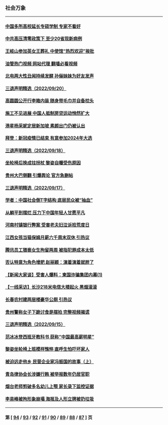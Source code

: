 ### 社会万象
---
#### [中国多所高校延长专硕学制 专家不看好](../../pages/ncid282/n13829661.md?09220845) 
#### [中共高压清零政策下 至少20省现新病例](../../pages/ncid282/n13829611.md?09220845) 
#### [王岐山参加英女王葬礼 中使馆“热烈欢迎”挨批](../../pages/ncid282/n13829385.md?09220845) 
#### [油管热门视频 网站代理 翻墙必看视频](http://209.222.30.114:81/youtube.html?09220845)
#### [北电两大性丑闻持续发酵 孙俪妹妹为好友发声](../../pages/ncid282/n13829243.md?09220845) 
#### [三退声明精选（2022/09/20）](../../pages/ncid282/n13829384.md?09220845) 
#### [高圆圆公开行李箱内装 随身带毛巾并自备枕头](../../pages/ncid282/n13829205.md?09220845) 
#### [施工不见进展 中国人抵制房贷运动悄然扩大](../../pages/ncid282/n13828435.md?09220845) 
#### [港星杨采妮定居新加坡 素颜出门仍被认出](../../pages/ncid282/n13828505.md?09220845) 
#### [拜登：新冠疫情已结束 有意参加2024年大选](../../pages/ncid282/n13828206.md?09220845) 
#### [三退声明精选（2022/09/18）](../../pages/ncid282/n13827946.md?09220845) 
#### [坐轮椅后换成拄拐杖 黎姿自曝受伤原因](../../pages/ncid282/n13827773.md?09220845) 
#### [贵州大巴侧翻 引爆舆论 官方急删帖](../../pages/ncid282/n13827727.md?09220845) 
#### [三退声明精选（2022/09/17）](../../pages/ncid282/n13827718.md?09220845) 
#### [学者：中国社会倒T字结构 底层民众被“抽血”](../../pages/ncid282/n13827134.md?09220845) 
#### [从躺平到摆烂 压力下中国年轻人甘愿平凡](../../pages/ncid282/n13827295.md?09220845) 
#### [河南村镇银行弊案 受害老夫妇泣诉拾荒度日](../../pages/ncid282/n13827124.md?09220845) 
#### [江西女孩当猫保姆月薪六千周末双休 引热议](../../pages/ncid282/n13827071.md?09220845) 
#### [腾讯员工猥亵女生拘留两周 被指犯罪成本太低](../../pages/ncid282/n13826988.md?09220845) 
#### [否认特意为角色增肥 赵丽颖：演着演着就胖了](../../pages/ncid282/n13826825.md?09220845) 
#### [【新闻大家谈】受害人爆料：柬国诈骗集团内幕(1)](../../pages/ncid282/n13826298.md?09220845) 
#### [【一线采访】长沙218米电信大楼起火 黑烟滚滚](../../pages/ncid282/n13826437.md?09220845) 
#### [长春农村建两层楼豪华公厕 引热议](../../pages/ncid282/n13826320.md?09220845) 
#### [贵州警称女子下跪讨食是摆拍 完整视频揭谎](../../pages/ncid282/n13826144.md?09220845) 
#### [三退声明精选（2022/09/15）](../../pages/ncid282/n13826246.md?09220845) 
#### [范冰冰登西班牙教科书 获称“中国最高薪明星”](../../pages/ncid282/n13825943.md?09220845) 
#### [黎姿坐轮椅上班模样憔悴 直呼生怕吓坏家人](../../pages/ncid282/n13826012.md?09220845) 
#### [被迫远走他乡 民营企业家冯振国的故事（上）](../../pages/ncid282/n13825489.md?09220845) 
#### [青岛律协会长涉嫌行贿 被举报数年仍居官职](../../pages/ncid282/n13825670.md?09220845) 
#### [烟台老师剪破多名幼儿上颚 家长录下监控证据](../../pages/ncid282/n13825668.md?09220845) 
#### [李易峰被拘形象崩塌 海报及人形立牌被扔垃圾](../../pages/ncid282/n13825175.md?09220845) 

---
#### 第 [ [94](./94.md?09220845) / [93](./93.md?09220845) / [92](./92.md?09220845) / [91](./91.md?09220845) / [90](./90.md?09220845) / [89](./89.md?09220845) / [88](./88.md?09220845) / [87](./87.md?09220845) ] 页
